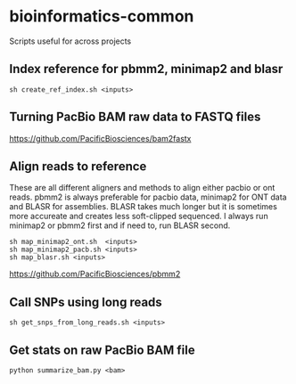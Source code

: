 # bioinformatics-common
Scripts useful for across projects

## Index reference for pbmm2, minimap2 and blasr
```
sh create_ref_index.sh <inputs>
```
## Turning PacBio BAM raw data to FASTQ files
https://github.com/PacificBiosciences/bam2fastx

## Align reads to reference
These are all different aligners and methods to align either pacbio or ont reads. pbmm2 is always preferable for pacbio data, minimap2 for ONT data and BLASR for assemblies. BLASR takes much longer but it is sometimes more accureate and creates less soft-clipped sequenced. I always run minimap2 or pbmm2 first and if need to, run BLASR second.

```
sh map_minimap2_ont.sh  <inputs>
sh map_minimap2_pacb.sh <inputs>
sh map_blasr.sh <inputs>
```
https://github.com/PacificBiosciences/pbmm2

## Call SNPs using long reads
```
sh get_snps_from_long_reads.sh <inputs>
```

## Get stats on raw PacBio BAM file
```
python summarize_bam.py <bam>
```
